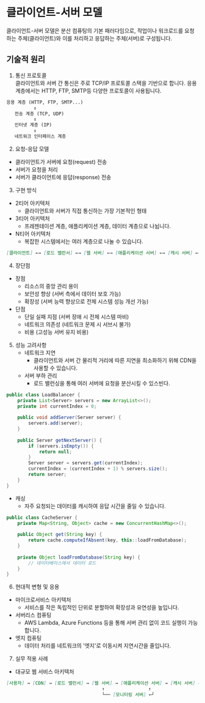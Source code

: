 # 클라이언트-서버 모델
클라이언트-서버 모델은 분산 컴퓨팅의 기본 패러다임으로, 작업이나 워크로드를 요청하는 주체(클라이언트)와 이를 처리하고 응답하는 주체(서버)로 구성됩니다.
## 기술적 원리
1. 통신 프로토콜<br>
클라이언트와 서버 간 통신은 주로 TCP/IP 프로토콜 스택을 기반으로 합니다. 응용 계층에서는 HTTP, FTP, SMTP등 다양한 프로토콜이 사용됩니다.
```markdown
응용 계층 (HTTP, FTP, SMTP...)
          ↕
   전송 계층 (TCP, UDP)
          ↕
   인터넷 계층 (IP)
          ↕
   네트워크 인터페이스 계층
```
2. 요청-응답 모델<br>
- 클라이언트가 서버에 요청(request) 전송
- 서버가 요청을 처리
- 서버가 클라이언트에 응답(response) 전송
3. 구현 방식<br>
- 2티어 아키텍처
  - 클라이언트와 서버가 직접 통신하는 가장 기본적인 형태
- 3티어 아키텍처
  - 프레젠테이션 계층, 애플리케이션 계층, 데이터 계층으로 나뉩니다.
- N티어 아키텍처
  - 복잡한 시스템에서는 여러 계층으로 나눌 수 있습니다.
```markdown
[클라이언트] ←→ [로드 밸런서] ←→ [웹 서버] ←→ [애플리케이션 서버] ←→ [캐시 서버] ←→ [데이터베이스 서버]
```
4. 장단점
- 장점
  - 리소스의 중앙 관리 용이
  - 보안성 향상 (서버 측에서 데이터 보호 가능)
  - 확장성 (서버 능력 향상으로 전체 시스템 성능 개선 가능)
- 단점
  - 단일 실패 지점 (서버 장애 시 전체 시스템 마비)
  - 네트워크 의존성 (네트워크 문제 시 서브시 불가)
  - 비용 (고성능 서버 유지 비용)
5. 성능 고려사항
   - 네트워크 지연
     - 클라이언트와 서버 간 물리적 거리에 따른 지연을 최소화하기 위해 CDN을 사용할 수 있습니다.
   - 서버 부하 관리
     - 로드 밸런싱을 통해 여러 서버에 요청을 분산시킬 수 있스빈다.
```java
public class LoadBalancer {
    private List<Server> servers = new ArrayList<>();
    private int currentIndex = 0;
    
    public void addServer(Server server) {
        servers.add(server);
    }
    
    public Server getNextServer() {
        if (servers.isEmpty()) {
            return null;
        }
        Server server = servers.get(currentIndex);
        currentIndex = (currentIndex + 1) % servers.size();
        return server;
    }
}
```
   - 캐싱
     - 자주 요청되는 데이터를 캐시하여 응답 시간을 줄일 수 있습니다.
```java
public class CacheServer {
    private Map<String, Object> cache = new ConcurrentHashMap<>();
    
    public Object get(String key) {
        return cache.computeIfAbsent(key, this::loadFromDatabase);
    }
    
    private Object loadFromDatabase(String key) {
        // 데이터베이스에서 데이터 로드
    }
}
```
6. 현대적 변형 및 응용
- 마이크로서비스 아키텍처
  - 서비스를 작은 독립적인 단위로 분할하여 확장성과 유연성을 높입니다.
- 서버리스 컴퓨팅
  - AWS Lambda, Azure Functions 등을 통해 서버 관리 없이 코드 실행이 가능합니다.
- 엣지 컴퓨팅
  - 데이터 처리를 네트워크의 '엣지'로 이동시켜 지연시간을 줄입니다.
7. 실무 적용 사례
- 대규모 웹 서비스 아키텍처
```markdown
[사용자] → [CDN] → [로드 밸런서] → [웹 서버] → [애플리케이션 서버] → [캐시 서버] → [데이터베이스]
                                   ↑                ↑
                                   └── [모니터링 서버] ←┘
```
